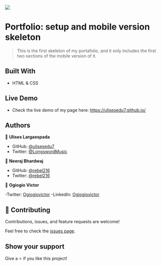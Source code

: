 ![](https://img.shields.io/badge/Microverse-blueviolet)

# Portfolio: setup and mobile version skeleton

> This is the first skeleton of my portafolio, and it only includes the first two sections of the mobile version of it. 


## Built With

- HTML & CSS

## Live Demo

- Check the live demo of my page here: https://ulisesedu7.github.io/  

## Authors

👤 **Ulises Largaespada**

- GitHub: [@ulisesedu7](https://github.com/ulisesedu7)
- Twitter: [@LongswordMusic](https://twitter.com/LongswordMusic)

👤 **Neeraj Bhardwaj**

- GitHub: [@rebel216](https://github.com/rebel216)
- Twitter: [@rebel216](https://twitter.com/rebel216)

👤 **Ogiogio Victor**

-Twitter: [Ogiogiovictor](https://twitter.com/a0df623fb9d9482)
-LinkedIn:  [Ogiogiovictor](https://www.linkedin.com/in/ogiogio-victor-a096a0181/)

## 🤝 Contributing

Contributions, issues, and feature requests are welcome!

Feel free to check the [issues page](../../issues/).

## Show your support

Give a ⭐️ if you like this project!

